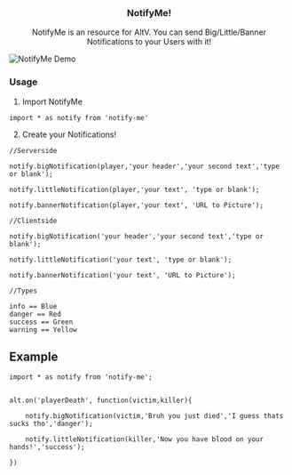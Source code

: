 

<br />
<p align="center">

  <h3 align="center">NotifyMe!</h3>

  <p align="center">
    NotifyMe is an resource for AltV. You can send Big/Little/Banner Notifications to your Users with it!
    <br />
  
  
  
 ![NotifyMe Demo](demo/demo.gif)
 
 </p>
  
</p>

### Usage

1. Import NotifyMe
```
import * as notify from 'notify-me'
```
2. Create your Notifications!
```
//Serverside

notify.bigNotification(player,'your header','your second text','type or blank');

notify.littleNotification(player,'your text', 'type or blank');

notify.bannerNotification(player,'your text', 'URL to Picture');

//Clientside

notify.bigNotification('your header','your second text','type or blank');

notify.littleNotification('your text', 'type or blank');

notify.bannerNotification('your text', 'URL to Picture');

//Types

info == Blue
danger == Red
success == Green
warning == Yellow

```



<!-- USAGE EXAMPLES -->
## Example
```
import * as notify from 'notify-me';


alt.on('playerDeath', function(victim,killer){

	notify.bigNotification(victim,'Bruh you just died','I guess thats sucks tho','danger');

	notify.littleNotification(killer,'Now you have blood on your hands!','success');

})

```



